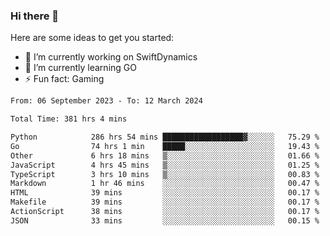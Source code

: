 ### Hi there 👋

Here are some ideas to get you started:

- 🔭 I’m currently working on SwiftDynamics
- 🌱 I’m currently learning GO
-  ⚡ Fun fact: Gaming
  
  <!--
- 👯 I’m looking to collaborate on ...
- 🤔 I’m looking for help with ...
- 💬 Ask me about ...
- 📫 How to reach me: ...
- 😄 Pronouns: ...
-->

<!--START_SECTION:waka-->

```txt
From: 06 September 2023 - To: 12 March 2024

Total Time: 381 hrs 4 mins

Python            286 hrs 54 mins ██████████████████▓░░░░░░   75.29 %
Go                74 hrs 1 min    █████░░░░░░░░░░░░░░░░░░░░   19.43 %
Other             6 hrs 18 mins   ▒░░░░░░░░░░░░░░░░░░░░░░░░   01.66 %
JavaScript        4 hrs 45 mins   ▒░░░░░░░░░░░░░░░░░░░░░░░░   01.25 %
TypeScript        3 hrs 10 mins   ▒░░░░░░░░░░░░░░░░░░░░░░░░   00.83 %
Markdown          1 hr 46 mins    ░░░░░░░░░░░░░░░░░░░░░░░░░   00.47 %
HTML              39 mins         ░░░░░░░░░░░░░░░░░░░░░░░░░   00.17 %
Makefile          39 mins         ░░░░░░░░░░░░░░░░░░░░░░░░░   00.17 %
ActionScript      38 mins         ░░░░░░░░░░░░░░░░░░░░░░░░░   00.17 %
JSON              33 mins         ░░░░░░░░░░░░░░░░░░░░░░░░░   00.15 %
```

<!--END_SECTION:waka-->
